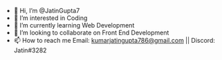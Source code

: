 - 👋 Hi, I’m @JatinGupta7
- 👀 I’m interested in Coding
- 🌱 I’m currently learning Web Development
- 💞️ I’m looking to collaborate on Front End Development
- 📫 How to reach me Email: kumarjatingupta786@gmail.com || Discord: Jatin#3282

<!---
JatinGupta7/JatinGupta7 is a ✨ special ✨ repository because its `README.md` (this file) appears on your GitHub profile.
You can click the Preview link to take a look at your changes.
--->
